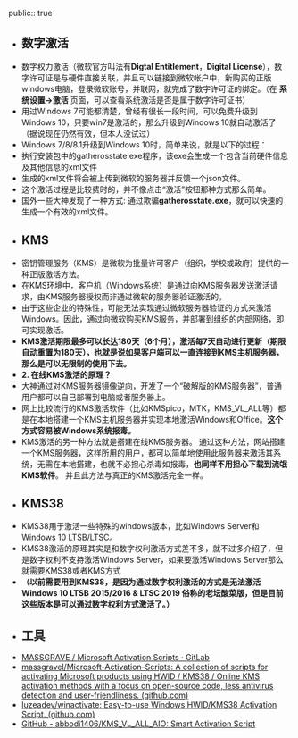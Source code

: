 public:: true

- ## 数字激活
- 数字权力激活（微软官方叫法有**Digtal Entitlement**，**Digital License**），数字许可证是与硬件直接关联，并且可以链接到微软帐户中，新购买的正版windows电脑，登录微软账号，并联网，就完成了数字许可证的绑定。（在 **系统设置->激活** 页面，可以查看系统激活是否是属于数字许可证书）
- 用过Windows 7可能都清楚，曾经有很长一段时间，可以免费升级到Windows 10，只要win7是激活的，那么升级到Windows 10就自动激活了（据说现在仍然有效，但本人没试过）
- Windows 7/8/8.1升级到Windows 10时，简单来说，就是以下的过程：
- 执行安装包中的gatherosstate.exe程序，该exe会生成一个包含当前硬件信息及其他信息的xml文件
- 生成的xml文件将会被上传到微软的服务器并反馈一个json文件。
- 这个激活过程是比较费时的，并不像点击“激活”按钮那种方式那么简单。
- 国外一些大神发现了一种方式: 通过欺骗**gatherosstate.exe**，就可以快速的生成一个有效的xml文件。
- ## KMS
- 密钥管理服务（KMS）是微软为批量许可客户（组织，学校或政府）提供的一种正版激活方法。
- 在KMS环境中，客户机（Windows系统）是通过向KMS服务器发送激活请求，由KMS服务器授权而非通过微软的服务器验证激活的。
- 由于这些企业的特殊性，可能无法实现通过微软服务器验证的方式来激活Windows。因此，通过向微软购买KMS服务，并部署到组织的内部网络，即可实现激活。
- **KMS激活期限最多可以长达180天（6个月），激活每7天自动进行更新（期限自动重置为180天），也就是说如果客户端可以一直连接到KMS主机服务器，那么是可以无限制的使用下去。**
- **2. 在线KMS激活的原理？**
- 大神通过对KMS服务器镜像逆向，开发了一个“破解版的KMS服务器”，普通用户都可以自己部署到电脑或者服务器上。
- 网上比较流行的KMS激活软件（比如KMSpico，MTK，KMS_VL_ALL等）都是在本地搭建一个KMS主机服务器并实现本地激活Windows和Office。**这个方式容易被Windows系统报毒。**
- KMS激活的另一种方法就是搭建在线KMS服务器。 通过这种方法，网站搭建一个KMS服务器，这样所用的用户，都可以简单地使用此服务器来激活其系统，无需在本地搭建，也就不必担心杀毒如报毒，**也同样不用担心下载到流氓KMS软件**。 并且此方法与真正的KMS激活完全一样。
- ## KMS38
- KMS38用于激活一些特殊的windows版本，比如Windows Server和Windows 10 LTSB/LTSC。
- KMS38激活的原理其实是和数字权利激活方式差不多，就不过多介绍了，但是数字权利不支持激活Windows Server，如果要激活Windows Server那么就需要KMS38或者KMS方式
- **（以前需要用到KMS38，是因为通过数字权利激活的方式是无法激活Windows 10 LTSB 2015/2016 & LTSC 2019 俗称的老坛酸菜版，但是目前这些版本是可以通过数字权利方式激活了。）**
- ## 工具
- [MASSGRAVE / Microsoft Activation Scripts · GitLab](https://gitlab.com/massgrave/microsoft-activation-scripts)
- [massgravel/Microsoft-Activation-Scripts: A collection of scripts for activating Microsoft products using HWID / KMS38 / Online KMS activation methods with a focus on open-source code, less antivirus detection and user-friendliness. (github.com)](https://github.com/massgravel/Microsoft-Activation-Scripts)
- [luzeadev/winactivate: Easy-to-use Windows HWID/KMS38 Activation Script. (github.com)](https://github.com/luzeadev/winactivate)
- [GitHub - abbodi1406/KMS_VL_ALL_AIO: Smart Activation Script](https://github.com/abbodi1406/KMS_VL_ALL_AIO)
